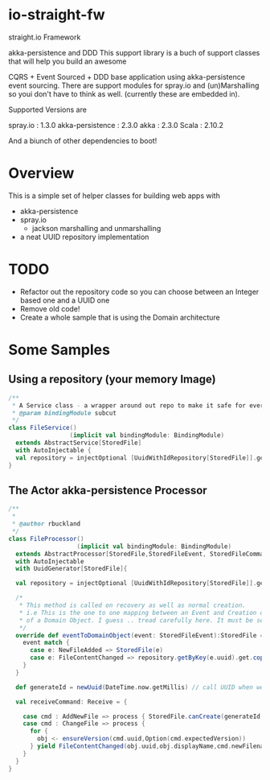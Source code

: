 io-straight-fw
==============


straight.io Framework

akka-persistence and DDD
This support library is a buch of support classes that will help you build an awesome 

CQRS + Event Sourced + DDD base application using akka-persistence event sourcing.
There are support modules for spray.io and (un)Marshalling so youi don't have to think as well. (currently these are embedded in).

Supported Versions are 

spray.io : 1.3.0
akka-persistence : 2.3.0
akka : 2.3.0
Scala : 2.10.2

And a biunch of other dependencies to boot!

# Overview

This is a simple set of helper classes for building web apps with
- akka-persistence
- spray.io
  - jackson marshalling and unmarshalling
- a neat UUID repository implementation

# TODO

- Refactor out the repository code so you can choose between an Integer based one and a UUID one
- Remove old code!
- Create a whole sample that is using the Domain architecture


# Some Samples

## Using a repository (your memory Image)
```scala
/**
 * A Service class - a wrapper around out repo to make it safe for every one
 * @param bindingModule subcut
 */
class FileService()
                 (implicit val bindingModule: BindingModule)
  extends AbstractService[StoredFile]
  with AutoInjectable {
  val repository = injectOptional [UuidWithIdRepository[StoredFile]].get
}
```

## The Actor akka-persistence Processor
```scala
/**
 *
 * @author rbuckland
 */
class FileProcessor()
                   (implicit val bindingModule: BindingModule)
  extends AbstractProcessor[StoredFile,StoredFileEvent, StoredFileCommand]
  with AutoInjectable
  with UuidGenerator[StoredFile]{

  val repository = injectOptional [UuidWithIdRepository[StoredFile]].get

  /*
   * This method is called on recovery as well as normal creation.
   * i.e This is the one to one mapping between an Event and Creation or modification
   * of a Domain Object. I guess .. tread carefully here. It must be self contained.
   */
  override def eventToDomainObject(event: StoredFileEvent):StoredFile = {
    event match {
      case e: NewFileAdded => StoredFile(e)
      case e: FileContentChanged => repository.getByKey(e.uuid).get.copy(filename = e.newFilename, changedDateTime = Some(e.datetimeChanged))
    }
  }

  def generateId = newUuid(DateTime.now.getMillis) // call UUID when we need it

  val receiveCommand: Receive = {

    case cmd : AddNewFile => process { StoredFile.canCreate(generateId,cmd) }
    case cmd : ChangeFile => process {
      for {
        obj <- ensureVersion(cmd.uuid,Option(cmd.expectedVersion))
      } yield FileContentChanged(obj.uuid,obj.displayName,cmd.newFilename,DateTime.now)
    }
  }
}
```






